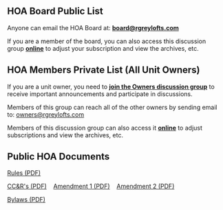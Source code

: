 
## HOA Board Public List
Anyone can email the HOA Board at: 
**[board@rgreylofts.com](mailto:board@rgreylofts.com)**

If you are a member of the board,
you can also access this discussion group 
**[online](https://groups.google.com/forum/#!forum/rgl-board)**
to adjust your subscription and view the archives, etc.

## HOA Members Private List (All Unit Owners)
If you are a unit owner, you need to 
**[join the Owners discussion group](https://groups.google.com/group/rgl-owners/subscribe)**
to receive important announcements and participate in discussions.

Members of this group can reach all of the other owners by sending email to:
[owners@rgreylofts.com](mailto:owners@rgreylofts.com)

Members of this discussion group can also access it 
**[online](https://groups.google.com/forum/#!forum/rgl-owners)**
to adjust subscriptions and view the archives, etc.

## Public HOA Documents
[Rules (PDF)](docs/Rules.pdf)

[CC&R's (PDF)](docs/CCRs.pdf)
&nbsp;&nbsp; [Amendment 1 (PDF)](docs/CCRsAmendment1.pdf)
&nbsp;&nbsp; [Amendment 2 (PDF)](docs/CCRsAmendment2.pdf)

[Bylaws (PDF)](docs/Bylaws.pdf)
